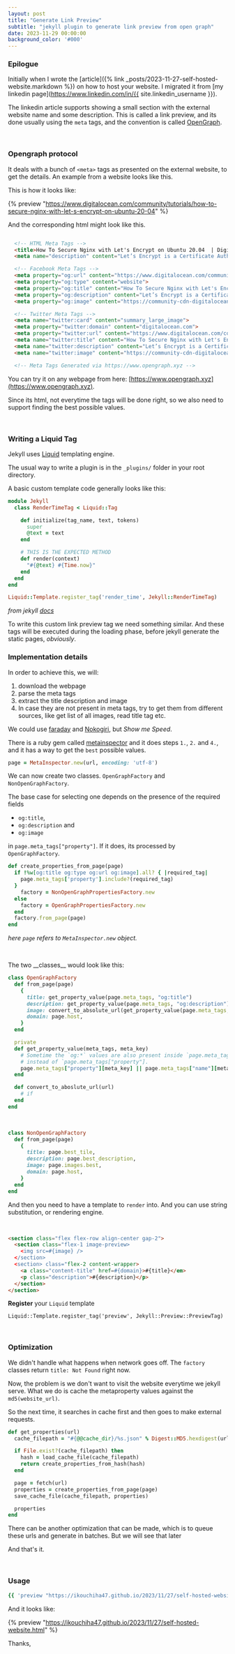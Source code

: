 ```yaml
---
layout: post
title: "Generate Link Preview"
subtitle: "jekyll plugin to generate link preview from open graph"
date: 2023-11-29 00:00:00
background_color: '#000'
---
```


### Epilogue

Initially when I wrote the [article]({% link _posts/2023-11-27-self-hosted-website.markdown %}) on how to host your website. I migrated 
it from [my linkedin page](https://www.linkedin.com/in/{{ site.linkedin_username }}).

The linkedin article supports showing a small section with the external website name and some description. This is called a link preview,
and its done usually using the `meta` tags, and the convention is called [OpenGraph](https://ogp.me).

<p>&nbsp;</p>

### Opengraph protocol

It deals with a bunch of `<meta>` tags as presented on the external website, to get the details. An example from a website looks like
this.

This is how it looks like:

{% preview "https://www.digitalocean.com/community/tutorials/how-to-secure-nginx-with-let-s-encrypt-on-ubuntu-20-04" %}

And the corresponding html might look like this.

```html

  <!-- HTML Meta Tags -->
  <title>How To Secure Nginx with Let's Encrypt on Ubuntu 20.04  | DigitalOcean</title>
  <meta name="description" content="Let’s Encrypt is a Certificate Authority (CA) that provides an easy way to obtain and install free TLS/SSL certificates, thereby enabling encrypted HTTPS on … ">

  <!-- Facebook Meta Tags -->
  <meta property="og:url" content="https://www.digitalocean.com/community/tutorials/how-to-secure-nginx-with-let-s-encrypt-on-ubuntu-20-04">
  <meta property="og:type" content="website">
  <meta property="og:title" content="How To Secure Nginx with Let's Encrypt on Ubuntu 20.04  | DigitalOcean">
  <meta property="og:description" content="Let’s Encrypt is a Certificate Authority (CA) that provides an easy way to obtain and install free TLS/SSL certificates, thereby enabling encrypted HTTPS on … ">
  <meta property="og:image" content="https://community-cdn-digitalocean-com.global.ssl.fastly.net/vkL74ySp2fFiArxbTvhp4QF2">

  <!-- Twitter Meta Tags -->
  <meta name="twitter:card" content="summary_large_image">
  <meta property="twitter:domain" content="digitalocean.com">
  <meta property="twitter:url" content="https://www.digitalocean.com/community/tutorials/how-to-secure-nginx-with-let-s-encrypt-on-ubuntu-20-04">
  <meta name="twitter:title" content="How To Secure Nginx with Let's Encrypt on Ubuntu 20.04  | DigitalOcean">
  <meta name="twitter:description" content="Let’s Encrypt is a Certificate Authority (CA) that provides an easy way to obtain and install free TLS/SSL certificates, thereby enabling encrypted HTTPS on … ">
  <meta name="twitter:image" content="https://community-cdn-digitalocean-com.global.ssl.fastly.net/vkL74ySp2fFiArxbTvhp4QF2">

  <!-- Meta Tags Generated via https://www.opengraph.xyz -->
```

You can try it on any webpage from here: [https://www.opengraph.xyz](https://www.opengraph.xyz).


Since its html, not everytime the tags will be done right, so we also need to support finding the best possible values.

<p>&nbsp;</p>

### Writing a Liquid Tag

Jekyll uses [Liquid](https://shopify.github.io/liquid/) templating engine. 

The usual way to write a plugin is in the `_plugins/` folder in your root directory.

A basic custom template code generally looks like this:

```ruby
module Jekyll
  class RenderTimeTag < Liquid::Tag

    def initialize(tag_name, text, tokens)
      super
      @text = text
    end

    # THIS IS THE EXPECTED METHOD
    def render(context)
      "#{@text} #{Time.now}"
    end
  end
end

Liquid::Template.register_tag('render_time', Jekyll::RenderTimeTag)
```
_from jekyll [docs](https://jekyllrb.com/docs/plugins/tags/)_


To write this custom link preview tag we need something similar. And these tags will be executed during the loading phase, before jekyll generate the static pages, _obviously_.

### Implementation details

In order to achieve this, we will:
1. download the webpage
2. parse the meta tags
3. extract the title description and image
4. In case they are not present in meta tags, try to get them from different sources, like get list of all images, read title tag etc.


We could use [faraday](https://lostisland.github.io/faraday/) and [Nokogiri](https://nokogiri.org), but _Show me Speed_.

There is a ruby gem called [metainspector](https://github.com/jaimeiniesta/metainspector) and it does steps `1.`, `2.` and `4.`, and it has a way to get the `best` possible values.

```ruby
page = MetaInspector.new(url, encoding: 'utf-8')
```

We can now create two classes. `OpenGraphFactory` and `NonOpenGraphFactory`.

The base case for selecting one depends on the presence of the required fields
- `og:title`, 
- `og:description` and 
- `og:image`

in `page.meta_tags["property"]`. If it does, its processed by `OpenGraphFactory`. 

```ruby
def create_properties_from_page(page)
  if !%w[og:title og:type og:url og:image].all? { |required_tag|
    page.meta_tags['property'].include?(required_tag)
  }
    factory = NonOpenGraphPropertiesFactory.new
  else
    factory = OpenGraphPropertiesFactory.new
  end
  factory.from_page(page)
end
```

_here `page` refers to `MetaInspector.new` object._

<p>&nbsp;</p>
The two __classes__ would look like this:

```ruby
class OpenGraphFactory
  def from_page(page)
    {
      title: get_property_value(page.meta_tags, "og:title")
      description: get_property_value(page.meta_tags, "og:description")
      image: convert_to_absolute_url(get_property_value(page.meta_tags, "og:image")),
      domain: page.host,
    }
  end

  private
  def get_property_value(meta_tags, meta_key)
    # Sometime the `og:*` values are also present inside `page.meta_tags["name"]` 
    # instead of `page.meta_tags["property"].
    page.meta_tags["property"][meta_key] || page.meta_tags["name"][meta_key]
  end

  def convert_to_aboslute_url(url)
    # if 
  end
end
```
<p>&nbsp;</p>

```ruby
class NonOpenGraphFactory
  def from_page(page)
    {
      title: page.best_tile,
      description: page.best_description,
      image: page.images.best,
      domain: page.host,
    }
  end
end
```

And then you need to have a template to `render` into. And you can use string substitution, or rendering engine.

<p>&nbsp;</p>

```html
<section class="flex flex-row align-center gap-2">
  <section class="flex-1 image-preview>
    <img src=#{image} />
  </section>
  <section> class="flex-2 content-wrapper>
    <a class="content-title" href=#{domain}>#{title}</em>
    <p class="description">#{description}</p>
  </section>
</section>
```

__Register__ your `Liquid` template 

`Liquid::Template.register_tag('preview', Jekyll::Preview::PreviewTag)`

<p>&nbsp;</p>

### Optimization

We didn't handle what happens when network goes off. The `factory` classes return `title: Not Found` right now.

Now, the problem is we don't want to visit the website everytime we jekyll serve. What we do is cache the metaproperty values
against the `md5(website_url)`. 

So the next time, it searches in cache first and then goes to make external requests.

```ruby
def get_properties(url)
  cache_filepath = "#{@@cache_dir}/%s.json" % Digest::MD5.hexdigest(url)

  if File.exist?(cache_filepath) then
    hash = load_cache_file(cache_filepath)
    return create_properties_from_hash(hash)
  end

  page = fetch(url)
  properties = create_properties_from_page(page)
  save_cache_file(cache_filepath, properties)

  properties
end
```

There can be another optimization that can be made, which is to queue these urls and generate in batches. But we will see that later


And that's it.

<p>&nbsp;</p>

### Usage

```ruby
{{ 'preview "https://ikouchiha47.github.io/2023/11/27/self-hosted-website.html"' }}
```

And it looks like:

{% preview "https://ikouchiha47.github.io/2023/11/27/self-hosted-website.html" %}


Thanks,
